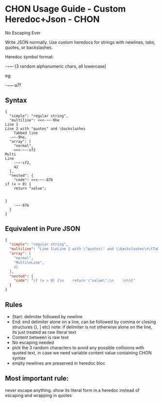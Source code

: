 # CHON Usage Guide - Custom Heredoc+Json - CHON

No Escaping Ever

Write JSON normally. Use custom heredocs for strings with newlines, tabs, quotes, or backslashes.  

Heredoc symbol format:  

-~~-[3 random alphanumeric chars, all lowercase]

eg:  

-~~-a7f

## Syntax

```chon
{
  "simple": "regular string",
  "multiline": <<<-~~-9he
Line 1
Line 2 with "quotes" and \backslashes
	Tabbed line
  -~~-9he,
  "array": [
    "normal",
    <<<-~~-sf2
Multi
Line
    -~~-sf2,
    42
  ],
  "nested": {
    "code": <<<-~~-87b
if (x > 0) {
    return "value";
    

}
    -~~-87b
  }
}
```

## Equivalent in Pure JSON

```json
{
  "simple": "regular string",
  "multiline": "Line 1\nLine 2 with \"quotes\" and \\backslashes\n\tTabbed line",
  "array": [
    "normal",
    "Multi\nLine",
    42
  ],
  "nested": {
    "code": "if (x > 0) {\n    return \"value\";\n    \n\n}"
  }
}
```

## Rules
- Start: delimiter followed by newline
- End: end delimiter alone on a line, can be followed by comma or closing structures (}, ] etc)
    note: if delimiter is not otherwise alone on the line, its just treated as raw literal text
- Content between is raw text
- No escaping needed
- pick the 3 random characters to avoid any possible collisions with quoted text, in case we need variable content value containing CHON syntax
- empty newlines are preserved in heredoc bloc


## Most important rule:

never escape anything.  show its literal form in a heredoc instead of escaping and wrapping in quotes 